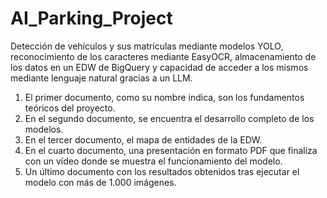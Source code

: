 # AI_Parking_Project
Detección de vehículos y sus matrículas mediante modelos YOLO, reconocimiento de los caracteres mediante EasyOCR, almacenamiento de los datos en un EDW de BigQuery y capacidad de acceder a los mismos mediante lenguaje natural gracias a un LLM.

1. El primer documento, como su nombre indica, son los fundamentos teóricos del proyecto.
2. En el segundo documento, se encuentra el desarrollo completo de los modelos.
3. En el tercer documento, el mapa de entidades de la EDW.
4. En el cuarto documento, una presentación en formato PDF que finaliza con un vídeo donde se muestra el funcionamiento del modelo.
5. Un último documento con los resultados obtenidos tras ejecutar el modelo con más de 1.000 imágenes.

